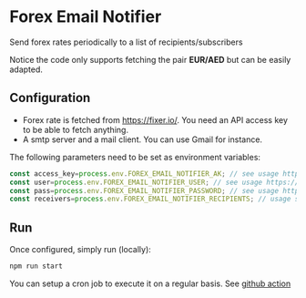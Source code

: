 # Forex Email Notifier
Send forex rates periodically to a list of recipients/subscribers 

Notice the code only supports fetching the pair **EUR/AED** but can be easily adapted. 

## Configuration
- Forex rate is fetched from https://fixer.io/. You need an API access key to be able to fetch anything.
- A smtp server and a mail client. You can use Gmail for instance. 

The following parameters need to be set as environment variables:

```javascript
const access_key=process.env.FOREX_EMAIL_NOTIFIER_AK; // see usage https://fixer.io/documentation
const user=process.env.FOREX_EMAIL_NOTIFIER_USER; // see usage https://nodemailer.com/about/#example
const pass=process.env.FOREX_EMAIL_NOTIFIER_PASSWORD; // see usage https://nodemailer.com/about/#example
const receivers=process.env.FOREX_EMAIL_NOTIFIER_RECIPIENTS; // usage see https://nodemailer.com/about/#example
```

## Run
Once configured, simply run (locally):

```javascript
npm run start
```

You can setup a cron job to execute it on a regular basis. See [github action](.github/workflows/notifier.yml)
